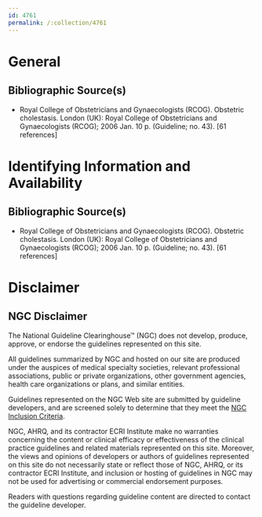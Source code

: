 ```yaml
---
id: 4761
permalink: /:collection/4761
---
```


# General

## Bibliographic Source(s)

- Royal College of Obstetricians and Gynaecologists (RCOG). Obstetric cholestasis. London (UK): Royal College of Obstetricians and Gynaecologists (RCOG); 2006 Jan. 10 p. (Guideline; no. 43). [61 references]

# Identifying Information and Availability

## Bibliographic Source(s)

- Royal College of Obstetricians and Gynaecologists (RCOG). Obstetric cholestasis. London (UK): Royal College of Obstetricians and Gynaecologists (RCOG); 2006 Jan. 10 p. (Guideline; no. 43). [61 references]

# Disclaimer

## NGC Disclaimer

The National Guideline Clearinghouse™ (NGC) does not develop, produce, approve, or endorse the guidelines represented on this site.

All guidelines summarized by NGC and hosted on our site are produced under the auspices of medical specialty societies, relevant professional associations, public or private organizations, other government agencies, health care organizations or plans, and similar entities.

Guidelines represented on the NGC Web site are submitted by guideline developers, and are screened solely to determine that they meet the [NGC Inclusion Criteria](/help-and-about/summaries/inclusion-criteria).

NGC, AHRQ, and its contractor ECRI Institute make no warranties concerning the content or clinical efficacy or effectiveness of the clinical practice guidelines and related materials represented on this site. Moreover, the views and opinions of developers or authors of guidelines represented on this site do not necessarily state or reflect those of NGC, AHRQ, or its contractor ECRI Institute, and inclusion or hosting of guidelines in NGC may not be used for advertising or commercial endorsement purposes.

Readers with questions regarding guideline content are directed to contact the guideline developer.


